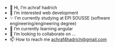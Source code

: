 - 👋 Hi, I’m achraf hadrich
- 👀 I’m interested web development
- ✨ I'm currently studying at EPI SOUSSE (software engineering/engineering degree)
- 🌱 I’m currently learning angular
- 💞️ I’m looking to collaborate on ...
- 📫 How to reach me achraf4hadrich@gmail.com

<!---
th3tnmax/th3tnmax is a ✨ special ✨ repository because its `README.md` (this file) appears on your GitHub profile.
You can click the Preview link to take a look at your changes.
--->
